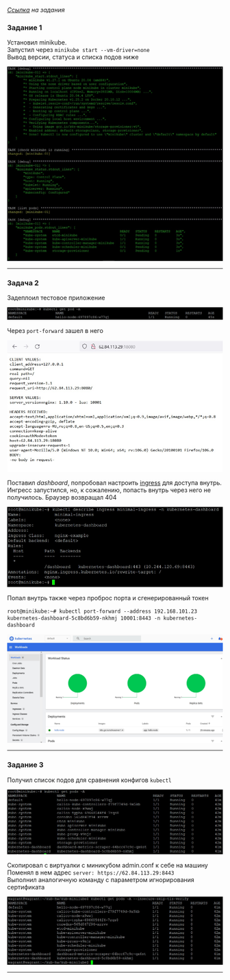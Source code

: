 
_[Ссылка](https://github.com/netology-code/devkub-homeworks/blob/main/12-kubernetes-01-intro.md) на задания_

### Задание 1

Установил minikube.  
Запустил через `minikube start --vm-driver=none`  
Вывод версии, статуса и списка подов ниже  

![10](./attachment/10.jpg)

---

### Задача 2

Задеплоил тестовое приложение

![11](./attachment/11.jpg)

Через `port-forward` зашел в него

![5](./attachment/5.jpg)

Поставил _dashboard_, попробовал настроить [ingress](./ansible/files/dashboard-access/ingress.yaml) для доступа внутрь.  
Ингресс запустился, но, к сожалению, попасть внутрь через него не получилось. Браузер возвращал 404

![9](./attachment/9.jpg)

Попал внутрь также через проброс порта и сгенерированный токен
```commandline
root@minikube:~# kubectl port-forward --address 192.168.101.23 kubernetes-dashboard-5c8bd6b59-nkhmj 10001:8443 -n kubernetes-dashboard
```

![6](./attachment/6.jpg)

---

### Задание 3

Получил список подов для сравнения конфигов `kubectl`

![8](./attachment/8.jpg)

Скопировал с виртуалки с миникубом admin.conf к себе на машину  
Поменял в нем адрес `server: https://62.84.113.29:8443`  
Выполнил аналогичную команду с параметром игнорирования сертификата

![7](./attachment/7.jpg)

---
